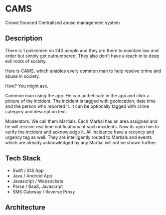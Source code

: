 # CAMS
Crowd Sourced Centralised abuse management system

## Description
There is 1 policemen on 240 people and they are there to maintain law and order but simply get outnumbered. They also don't have a reach in to deep evil roots of society.

Here is CAMS, which enables every common man to help resolve crime and abuse in society.

How? You might ask.

Common man using the app. He can autheticate in the app and click a picture of the incident. The incident is tagged with geolocation, date time and the person who reported it. It can be optionally tagged with crime category and description text.

Moderators. We call them Martials. Each Martial has an area assigned and he will receive real time notifications of such incidents. Now its upto him to verify the incident and acknowledge it. All incidence have a recency and urgency tag as well. They are intelligently routed to Martials and events which are already acknowledged by any Martial will not be shown further.

## Tech Stack
- Swift / iOS App
- Java / Android App
- Javascript / Websockets
- Parse / BaaS, Javascript
- SMS Gateway / Reverse Proxy

## Architecture
